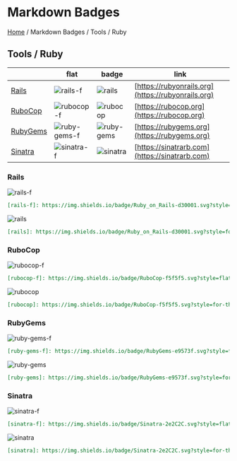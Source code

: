 # Markdown Badges

[Home](../../../README.md) / Markdown Badges / Tools / Ruby

## Tools / Ruby

| | flat | badge | link |
| --- | --- | --- | --- |
| [Rails](#rails) | ![rails-f] | ![rails] | [https://rubyonrails.org](https://rubyonrails.org) |
| [RuboCop](#rubocop) | ![rubocop-f] | ![rubocop] | [https://rubocop.org](https://rubocop.org) |
| [RubyGems](#rubygems) | ![ruby-gems-f] | ![ruby-gems] |[https://rubygems.org](https://rubygems.org)|
| [Sinatra](#sinatra) | ![sinatra-f] | ![sinatra] |[https://sinatrarb.com](https://sinatrarb.com)|

### Rails

![rails-f]

[rails-f]: https://img.shields.io/badge/Ruby_on_Rails-d30001.svg?style=flat&logo=rubyonrails&logoColor=fff&cacheSeconds=3600

```markdown
[rails-f]: https://img.shields.io/badge/Ruby_on_Rails-d30001.svg?style=flat&logo=rubyonrails&logoColor=fff&cacheSeconds=3600
```

![rails]

[rails]: https://img.shields.io/badge/Ruby_on_Rails-d30001.svg?style=for-the-badge&logo=rubyonrails&logoColor=fff&cacheSeconds=3600

```markdown
[rails]: https://img.shields.io/badge/Ruby_on_Rails-d30001.svg?style=for-the-badge&logo=rubyonrails&logoColor=fff&cacheSeconds=3600
```

### RuboCop

![rubocop-f]

[rubocop-f]: https://img.shields.io/badge/RuboCop-f5f5f5.svg?style=flat&logo=rubocop&logoColor=000&cacheSeconds=3600

```markdown
[rubocop-f]: https://img.shields.io/badge/RuboCop-f5f5f5.svg?style=flat&logo=rubocop&logoColor=000&cacheSeconds=3600
```

![rubocop]

[rubocop]: https://img.shields.io/badge/RuboCop-f5f5f5.svg?style=for-the-badge&logo=rubocop&logoColor=000&cacheSeconds=3600

```markdown
[rubocop]: https://img.shields.io/badge/RuboCop-f5f5f5.svg?style=for-the-badge&logo=rubocop&logoColor=000&cacheSeconds=3600
```

### RubyGems

![ruby-gems-f]

[ruby-gems-f]: https://img.shields.io/badge/RubyGems-e9573f.svg?style=flat&logo=rubygems&logoColor=fff&cacheSeconds=3600

```markdown
[ruby-gems-f]: https://img.shields.io/badge/RubyGems-e9573f.svg?style=flat&logo=rubygems&logoColor=fff&cacheSeconds=3600
```

![ruby-gems]

[ruby-gems]: https://img.shields.io/badge/RubyGems-e9573f.svg?style=for-the-badge&logo=rubygems&logoColor=fff&cacheSeconds=3600

```markdown
[ruby-gems]: https://img.shields.io/badge/RubyGems-e9573f.svg?style=for-the-badge&logo=rubygems&logoColor=fff&cacheSeconds=3600
```

### Sinatra

![sinatra-f]

[sinatra-f]: https://img.shields.io/badge/Sinatra-2e2C2C.svg?style=flat&logo=rubysinatra&logoColor=e3dfd7&cacheSeconds=3600

```markdown
[sinatra-f]: https://img.shields.io/badge/Sinatra-2e2C2C.svg?style=flat&logo=rubysinatra&logoColor=e3dfd7&cacheSeconds=3600
```

![sinatra]

[sinatra]: https://img.shields.io/badge/Sinatra-2e2C2C.svg?style=for-the-badge&logo=rubysinatra&logoColor=e3dfd7&cacheSeconds=3600

```markdown
[sinatra]: https://img.shields.io/badge/Sinatra-2e2C2C.svg?style=for-the-badge&logo=rubysinatra&logoColor=e3dfd7&cacheSeconds=3600
```
